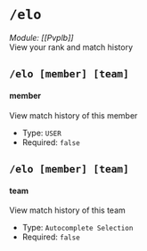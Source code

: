 # `/elo`
*Module: [[Pvplb]]*<br>
View your rank and match history
## `/elo [member] [team]`
#### member
View match history of this member
- Type: `USER`
- Required: `false`
## `/elo [member] [team]`
#### team
View match history of this team
- Type: `Autocomplete Selection`
- Required: `false`